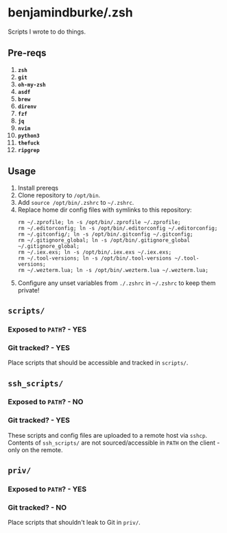 # benjamindburke/.zsh

Scripts I wrote to do things.

## Pre-reqs

1. **`zsh`**
1. **`git`**
1. **`oh-my-zsh`**
1. **`asdf`**
1. **`brew`**
1. **`direnv`**
1. **`fzf`**
1. **`jq`**
1. **`nvim`**
1. **`python3`**
1. **`thefuck`**
1. **`ripgrep`**

## Usage

1. Install prereqs
1. Clone repository to `/opt/bin`.
1. Add `source /opt/bin/.zshrc` to `~/.zshrc`.
1. Replace home dir config files with symlinks to this repository:
    ```
    rm ~/.zprofile; ln -s /opt/bin/.zprofile ~/.zprofile;
    rm ~/.editorconfig; ln -s /opt/bin/.editorconfig ~/.editorconfig;
    rm ~/.gitconfig/; ln -s /opt/bin/.gitconfig ~/.gitconfig;
    rm ~/.gitignore_global; ln -s /opt/bin/.gitignore_global ~/.gitignore_global;
    rm ~/.iex.exs; ln -s /opt/bin/.iex.exs ~/.iex.exs;
    rm ~/.tool-versions; ln -s /opt/bin/.tool-versions ~/.tool-versions;
    rm ~/.wezterm.lua; ln -s /opt/bin/.wezterm.lua ~/.wezterm.lua;
    ```
1. Configure any unset variables from `./.zshrc` in `~/.zshrc` to keep them private!

## `scripts/`

### Exposed to `PATH`? - YES
### Git tracked? - YES

Place scripts that should be accessible and tracked in `scripts/`.

## `ssh_scripts/`

### Exposed to `PATH`? - NO
### Git tracked? - YES

These scripts and config files are uploaded to a remote host via `sshcp`.
Contents of `ssh_scripts/` are not sourced/accessible in `PATH` on the client - only on the remote.

## `priv/`

### Exposed to `PATH`? - YES
### Git tracked? - NO

Place scripts that shouldn't leak to Git in `priv/`.
